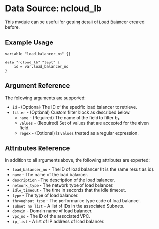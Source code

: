 # Data Source: ncloud_lb

This module can be useful for getting detail of Load Balancer created before.

## Example Usage

```hcl
variable "load_balancer_no" {}

data "ncloud_lb" "test" {
	id = var.load_balancer_no
}
```

## Argument Reference

The following arguments are supported:

* `id` - (Optional) The ID of the specific load balancer to retrieve.
* `filter` - (Optional) Custom filter block as described below.
    * `name` - (Required) The name of the field to filter by.
    * `values` - (Required) Set of values that are accepted for the given field.
    * `regex` - (Optional) is `values` treated as a regular expression.

## Attributes Reference

In addition to all arguments above, the following attributes are exported:

* `load_balancer_no` - The ID of load balancer (It is the same result as id).
* `name` - The name of the load balancer.
* `description` - The description of the load balancer.
* `network_type` - The network type of load balancer.
* `idle_timeout` - The time in seconds that the idle timeout.
* `type` - The type of load balancer.
* `throughput_type` - The performance type code of load balancer.
* `subnet_no_list` - A list of IDs in the associated Subnets.
* `domain` - Domain name of load balancer.
* `vpc_no` - The ID of the associated VPC.
* `ip_list` - A list of IP address of load balancer.